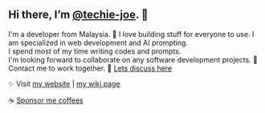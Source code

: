 ## Hi there, I’m [@techie-joe](//github.com/techie-joe). 👋

I'm a developer from Malaysia.
💞️ I love building stuff for everyone to use.
I am specialized in web development and AI prompting.  
I spend most of my time writing codes and prompts.  
I'm looking forward to collaborate on any software development projects. 🌱  
Contact me to work together.  💬 [Lets discuss here](//github.com/techie-joe/techie-joe/discussions)  

✨ Visit [my website](//techie-joe.github.io) | [my wiki page](//github.com/techie-joe/techie-joe/wiki)  

☕️ [Sponsor me coffees](//github.com/sponsors/techie-joe)  

<!---
techie-joe/techie-joe is a ✨ special ✨ repository because its `README.md` (this file) appears on your GitHub profile.
You can click the Preview link to take a look at your changes.
--->
